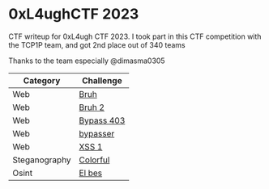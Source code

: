 # 0xL4ughCTF 2023
CTF writeup for 0xL4ugh CTF 2023. I took part in this CTF competition with the TCP1P team, and got 2nd place out of 340 teams

Thanks to the team especially @dimasma0305

| Category | Challenge |
| --- | --- |
| Web | [Bruh](/0xL4ugh%20CTF%202023/Bruh/)
| Web | [Bruh 2](/0xL4ugh%20CTF%202023/Bruh%202/)
| Web | [Bypass 403](/0xL4ugh%20CTF%202023/Bypass%20403/)
| Web | [bypasser](/0xL4ugh%20CTF%202023/bypasser/)
| Web | [XSS 1](/0xL4ugh%20CTF%202023/XSS%201/)
| Steganography | [Colorful](/0xL4ugh%20CTF%202023/Colorful/)
| Osint | [El bes](/0xL4ugh%20CTF%202023/El%20bes/)